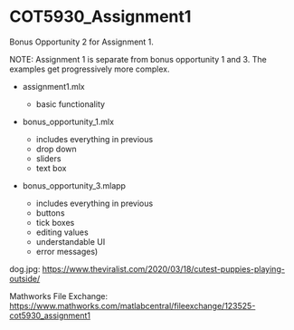 # COT5930_Assignment1
Bonus Opportunity 2 for Assignment 1.

NOTE: Assignment 1 is separate from bonus opportunity 1 and 3. The examples get progressively more complex.

- assignment1.mlx 
    - basic functionality

- bonus_opportunity_1.mlx 
    - includes everything in previous
    - drop down
    - sliders
    - text box

- bonus_opportunity_3.mlapp 
    - includes everything in previous
    - buttons
    - tick boxes
    - editing values
    - understandable UI
    - error messages)

dog.jpg: https://www.theviralist.com/2020/03/18/cutest-puppies-playing-outside/

Mathworks File Exchange: https://www.mathworks.com/matlabcentral/fileexchange/123525-cot5930_assignment1
